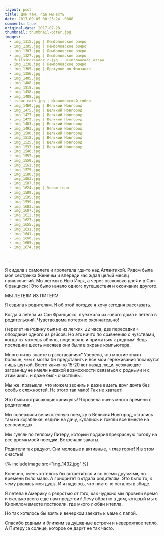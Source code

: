 ```yaml
---
layout: post
title: Дом там, где мы есть
date: 2017-09-05 00:25:24 -0800
comments: true
original-date: 2017-07-28
thumbnail: thumbnail-piter.jpg
images:
  - img_1315.jpg | Лемболовское озеро
  - img_1305.jpg | Лемболовское озеро
  - img_1307.jpg | Лемболовское озеро
  - img_1327.jpg | Лемболовское озеро
  - fullsizerender 2.jpg | Лемболовское озеро
  - img_1338.jpg | Лемболовское озеро
  - img_1365.jpg | Прогулки по Фонтанке
  - img_1356.jpg
  - img_1405.jpg
  - img_1408.jpg
  - img_1515.jpg
  - img_1438.jpg
  - img_1488.jpg
  - isaac_cath.jpg | Исаакиевский собор
  - img_1469.jpg | Великий Новгород
  - img_1475.jpg | Великий Новгород
  - img_1477.jpg | Великий Новгород
  - img_1479.jpg | Великий Новгород
  - img_1483.jpg | Великий Новгород
  - img_1493.jpg | Великий Новгород
  - img_1500.jpg | Великий Новгород
  - img_1518.jpg | Великий Новгород
  - img_1525.jpg | Великий Новгород
  - img_1537.jpg | Великий Новгород
  - img_1546.jpg
  - img_1557.jpg
  - img_1559.jpg
  - img_1561.jpg
  - img_1575.jpg
  - img_1580.jpg
  - img_1582.jpg
  - img_1587.jpg
  - img_1624.jpg | Veeam team
  - img_1589.jpg
  - img_1595.jpg
  - img_1599.jpg
  - img_1603.jpg
  - img_1607.jpg
  - img_1612.jpg
  - img_1627.jpg
  - img_1655.jpg
  - img_1631.jpg
  - img_1641.jpg
  - img_1660.jpg
  - img_1665.jpg
  - img_1674.jpg

   
---
```


Я сидела в самолете и пролетала где-то над Атлантикой. Рядом была моя сестренка Женечка и впереди нас ждал целый месяц приключений. Мы летели в Нью Йорк, а через несколько дней и в Сан Франциско! Это было начало одного путешествия и окончание другого.

МЫ ЛЕТЕЛИ ИЗ ПИТЕРА!

<!--separate-->


Я ездила к родителям. И об этой поездке я хочу сегодня рассказать.

Когда я летела из Сан Франциско, я уезжала из нового дома и летела в родительский. Чувство дома потеряно окончательно! 

Перелет на Родину был не из легких: 22 часа, две пересадки и опоздание одного из рейсов. Но это ничто по сравнению с чувствами, когда ты можешь обнять, поцеловать и прижаться к родным! Ведь последние шесть месяцев они были в экране компьютера.

Много ли вы знаете о расставаниях? Уверена, что многие знают больше, чем я могла бы представить и все мои переживания покажутся лишь шуткой. 
Всего каких-то 15-20 лет назад люди, уезжающие заграницу не имели никакой возможности связаться с родными и с этим жили, и даже были счастливы. 

Мы же, привыкли, что можем звонить и даже видеть друг друга без особых сложностей. Но этого так мало! Так не хватает!

Это были потрясающие каникулы! Я провела очень много времени с родителями.

Мы совершили великолепную поездку в Великий Новгород, катались там на кораблике, ездили на дачу, купались и гоняли все вместе на велосипедах. 

Мы гуляли по теплому Питеру, который подарил прекрасную погоду на все время моей поездки. Встречали закаты.

Родители так радуют. Они молодые и активные, и глаз горит! И в этом счастье!

{% include image src="img_1432.jpg" %}


Конечно, очень хотелось бы встретиться и со всеми друзьями, но времени было мало. А приоритет я отдала родителям. Это было то, к чему рвалась моя душа. И я надеюсь, что никто не остался в обиде.

Я летела в Америку с радостью от того, как чудесно мы провели время и сколько всего еще нам предстоит! 
Лечу обратно в дом, который мы с Кириллом вместе построили, где много любви и тепла. 

Но так хотелось бы взять и вечерком заехать к маме с папой.

Спасибо родным и близким за душевные встречи и невероятное тепло. А Питеру за солнце, которое он дарит не так часто.

